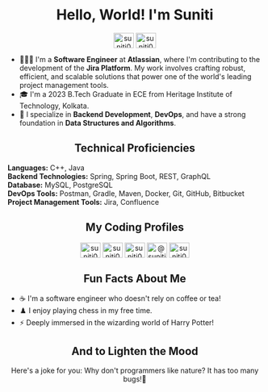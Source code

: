 <h1 align="center">Hello, World! I'm Suniti</h1>

<p align="center">
  <a href="https://linkedin.com/in/suniti0804" target="blank"><img align="center" src="https://raw.githubusercontent.com/rahuldkjain/github-profile-readme-generator/master/src/images/icons/Social/linked-in-alt.svg" alt="suniti0804" height="30" width="40" /></a>
  <a href="https://twitter.com/suniti0804" target="blank"><img align="center" src="https://raw.githubusercontent.com/rahuldkjain/github-profile-readme-generator/master/src/images/icons/Social/twitter.svg" alt="suniti0804" height="30" width="40" /></a>
</p>

- 👩🏻‍💻 I'm a **Software Engineer** at **Atlassian**, where I'm contributing to the development of the **Jira Platform**. My work involves crafting robust, efficient, and scalable solutions that power one of the world's leading project management tools.
- 🎓 I'm a 2023 B.Tech Graduate in ECE from Heritage Institute of Technology, Kolkata.
- 🔭 I specialize in **Backend Development**, **DevOps**, and have a strong foundation in **Data Structures and Algorithms**.

<h2 align="center">Technical Proficiencies</h2>

**Languages:** C++, Java  
**Backend Technologies:** Spring, Spring Boot, REST, GraphQL  
**Database:** MySQL, PostgreSQL  
**DevOps Tools:** Postman, Gradle, Maven, Docker, Git, GitHub, Bitbucket  
**Project Management Tools:** Jira, Confluence  

<h2 align="center">My Coding Profiles</h2>

<div align="center">
<a href="https://auth.geeksforgeeks.org/user/suniti0804" target="blank"><img align="center" src="https://raw.githubusercontent.com/rahuldkjain/github-profile-readme-generator/master/src/images/icons/Social/geeks-for-geeks.svg" alt="suniti0804" height="30" width="40" /></a>
<a href="https://www.leetcode.com/suniti0804" target="blank"><img align="center" src="https://raw.githubusercontent.com/rahuldkjain/github-profile-readme-generator/master/src/images/icons/Social/leet-code.svg" alt="suniti0804" height="30" width="40" /></a>
<a href="https://www.hackerrank.com/suniti0804" target="blank"><img align="center" src="https://raw.githubusercontent.com/rahuldkjain/github-profile-readme-generator/master/src/images/icons/Social/hackerrank.svg" alt="suniti0804" height="30" width="40" /></a>
<a href="https://www.hackerearth.com/@suniti0804" target="blank"><img align="center" src="https://static-fastly.hackerearth.com/static/hackerearth/images/logo/HE_identity.png" alt="@suniti0804" height="30" width="40" /></a>
<a href="https://www.codechef.com/users/suniti0804" target="blank"><img align="center" src="https://yt3.googleusercontent.com/Lkx3tvgHdRADC3wXQ5TfJZRTeH4nboEPA_-eJChOZ6jRkOdY35lcg014Whj36rHFXhrHY1T_4cs=s900-c-k-c0x00ffffff-no-rj" alt="suniti0804" height="30" width="40" /></a>
</div>

<h2 align="center">Fun Facts About Me</h2>

- ☕ I'm a software engineer who doesn't rely on coffee or tea!  
- ♟️ I enjoy playing chess in my free time.  
- ⚡ Deeply immersed in the wizarding world of Harry Potter!   

<h2 align="center">And to Lighten the Mood</h2>

<p align="center">
Here's a joke for you: Why don't programmers like nature? It has too many bugs!🐞
</p>
